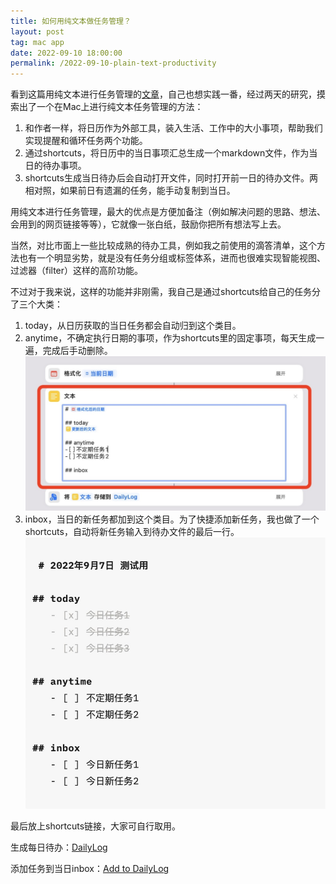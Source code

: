 ```yaml
---
title: 如何用纯文本做任务管理？
layout: post
tag: mac app
date: 2022-09-10 18:00:00
permalink: /2022-09-10-plain-text-productivity
---
```


看到这篇用纯文本进行任务管理的[文章](https://sspai.com/post/71705)，自己也想实践一番，经过两天的研究，摸索出了一个在Mac上进行纯文本任务管理的方法：

1. 和作者一样，将日历作为外部工具，装入生活、工作中的大小事项，帮助我们实现提醒和循环任务两个功能。
2. 通过shortcuts，将日历中的当日事项汇总生成一个markdown文件，作为当日的待办事项。
3. shortcuts生成当日待办后会自动打开文件，同时打开前一日的待办文件。两相对照，如果前日有遗漏的任务，能手动复制到当日。

用纯文本进行任务管理，最大的优点是方便加备注（例如解决问题的思路、想法、会用到的网页链接等等），它就像一张白纸，鼓励你把所有想法写上去。

当然，对比市面上一些比较成熟的待办工具，例如我之前使用的滴答清单，这个方法也有一个明显劣势，就是没有任务分组或标签体系，进而也很难实现智能视图、过滤器（filter）这样的高阶功能。

不过对于我来说，这样的功能并非刚需，我自己是通过shortcuts给自己的任务分了三个大类：

1. today，从日历获取的当日任务都会自动归到这个类目。
2. anytime，不确定执行日期的事项，作为shortcuts里的固定事项，每天生成一遍，完成后手动删除。
![](../img/2022-09-10/Snipaste_2022-09-09_00-20-30.jpg)
3. inbox，当日的新任务都加到这个类目。为了快捷添加新任务，我也做了一个shortcuts，自动将新任务输入到待办文件的最后一行。
![](../img/2022-09-10/Snipaste_2022-09-09_00-18-17.jpg)

最后放上shortcuts链接，大家可自行取用。

生成每日待办：[DailyLog](https://www.icloud.com/shortcuts/bb8be80b8552454a94afc87d4a44f8d6)

添加任务到当日inbox：[Add to DailyLog](https://www.icloud.com/shortcuts/aab26f8053034980a0e0ec272f07bbbd)